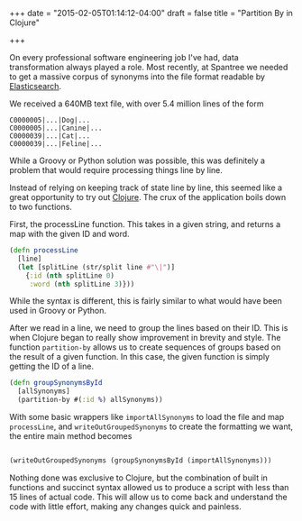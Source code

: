 +++
date = "2015-02-05T01:14:12-04:00"
draft = false
title = "Partition By in Clojure"

+++

On every professional software engineering job I've had, data transformation always played a role. Most recently, at Spantree we needed to get a massive corpus of synonyms into the file format readable by [Elasticsearch](http://www.elasticsearch.org/).

<!--more-->

We received a 640MB text file, with over 5.4 million lines of the form

```
C0000005|...|Dog|...
C0000005|...|Canine|...
C0000039|...|Cat|...
C0000039|...|Feline|...
```

While a Groovy or Python solution was possible, this was definitely a problem that would require processing things line by line.

Instead of relying on keeping track of state line by line, this seemed like a great opportunity to try out [Clojure](http://clojure.org). The crux of the application boils down to two functions.

First, the processLine function. This takes in a given string, and returns a map with the given ID and word.

```clojure
(defn processLine
  [line]
  (let [splitLine (str/split line #"\|")]
    {:id (nth splitLine 0)
     :word (nth splitLine 3)}))
```

While the syntax is different, this is fairly similar to what would have been used in Groovy or Python.

After we read in a line, we need to group the lines based on their ID. This is when Clojure began to really show improvement in brevity and style. The function `partition-by` allows us to create sequences of groups based on the result of a given function. In this case, the given function is simply getting the ID of a line.

```clojure
(defn groupSynonymsById
  [allSynonyms]
  (partition-by #(:id %) allSynonyms))
```

With some basic wrappers like `importAllSynonyms` to load the file and map `processLine`, and `writeOutGroupedSynonyms` to create the formatting we want, the entire main method becomes

```clojure

(writeOutGroupedSynonyms (groupSynonymsById (importAllSynonyms)))
```

Nothing done was exclusive to Clojure, but the combination of built in functions and succinct syntax allowed us to produce a script with less than 15 lines of actual code. This will allow us to come back and understand the code with little effort, making any changes quick and painless.
